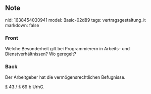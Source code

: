 ## Note
nid: 1638454030941
model: Basic-02d89
tags: vertragsgestaltung_it
markdown: false

### Front
Welche Besonderheit gilt bei Programmierern in Arbeits- und Dienstverhältnissen? Wo geregelt?

### Back
Der Arbeitgeber hat die vermögensrechtlichen Befugnisse. 

§ 43 / § 69 b UrhG.
